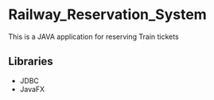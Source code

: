 <h1> Railway_Reservation_System </h1>

This is a JAVA application for reserving Train tickets

<h2>Libraries</h2>

  <ul>
  <li>JDBC</li>
  <li>JavaFX</li>
  </ul


